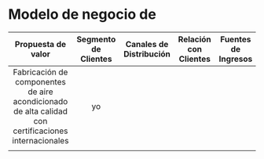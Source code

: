 # Modelo de negocio de 

|Propuesta de valor|Segmento de Clientes|Canales de Distribución|Relación con Clientes|Fuentes de Ingresos|Recursos Clave|Actividades Clave|Alianzas Clave|Estructura de Costos|
|:-:|:-:|:-:|:-:|:-:|:-:|:-:|:-:|:-:|
| Fabricación de componentes de aire acondicionado de alta calidad con certificaciones internacionales | yo |  |  |  |  |  |  |  |  
|  |  |  |  |  |  |  |  |  |


